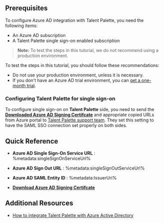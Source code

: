 ## Prerequisites

To configure Azure AD integration with Talent Palette, you need the following items:

- An Azure AD subscription
- A Talent Palette single sign-on enabled subscription

> **Note:**
> To test the steps in this tutorial, we do not recommend using a production environment.

To test the steps in this tutorial, you should follow these recommendations:

- Do not use your production environment, unless it is necessary.
- If you don't have an Azure AD trial environment, you can [get a one-month trial](https://azure.microsoft.com/pricing/free-trial/).

### Configuring Talent Palette for single sign-on

To configure single sign-on on **Talent Palette** side, you need to send the **[Downloaded Azure AD Signing Certifcate](%metadata:CertificateDownloadRawUrl%)** and appropriate copied URLs from Azure portal to [Talent Palette support team](mailto:talent-support@pa-consul.co.jp). They set this setting to have the SAML SSO connection set properly on both sides.

## Quick Reference

* **Azure AD Single Sign-On Service URL** : %metadata:singleSignOnServiceUrl%

* **Azure AD Sign Out URL** : %metadata:singleSignOutServiceUrl%

* **Azure AD SAML Entity ID** : %metadata:IssuerUri%

* **[Download Azure AD Signing Certifcate](%metadata:CertificateDownloadRawUrl%)**



## Additional Resources

* [How to integrate Talent Palette with Azure Active Directory](https://docs.microsoft.com/azure/active-directory/saas-apps/talent-palette-tutorial)
